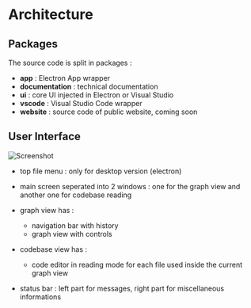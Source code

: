 # Architecture

## Packages

The source code is split in packages :

-   **app** : Electron App wrapper
-   **documentation** : technical documentation
-   **ui** : core UI injected in Electron or Visual Studio
-   **vscode** : Visual Studio Code wrapper
-   **website** : source code of public website, coming soon

## User Interface

![Screenshot](/screenshot.png)

-   top file menu : only for desktop version (electron)

-   main screen seperated into 2 windows : one for the graph view and another one for codebase reading

-   graph view has :

    -   navigation bar with history
    -   graph view with controls

-   codebase view has :

    -   code editor in reading mode for each file used inside the current graph view

-   status bar : left part for messages, right part for miscellaneous informations
